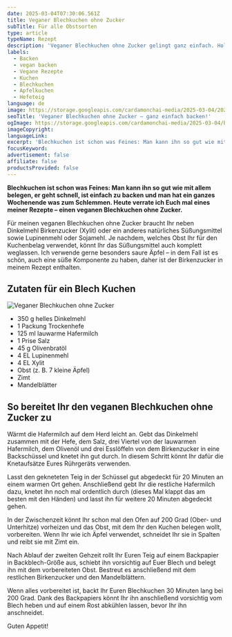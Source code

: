 ```yaml
---
date: 2025-03-04T07:30:06.561Z
title: Veganer Blechkuchen ohne Zucker
subTitle: Für alle Obstsorten
type: article
typeName: Rezept
description: 'Veganer Blechkuchen ohne Zucker gelingt ganz einfach. Holt Euch hier das Rezept für Euren nächsten Apfel-, Zwetschgen oder Mandelkuchen!'
labels:
  - Backen
  - vegan backen
  - Vegane Rezepte
  - Kuchen
  - Blechkuchen
  - Apfelkuchen
  - Hefeteig
language: de
image: https://storage.googleapis.com/cardamonchai-media/2025-03-04/2025-03-04-blechkuchen-soundsvegan-com-1-jpg-imagine-182838_906759_1024_768/640.webp
seoTitle: 'Veganer Blechkuchen ohne Zucker – ganz einfach backen!'
ogImage: https://storage.googleapis.com/cardamonchai-media/2025-03-04/blechkuchen-soundsvegan-com-og-jpg-imagine-581808_a0735e_1200_628/640.webp
imageCopyright:
languageLink:
excerpt: 'Blechkuchen ist schon was Feines: Man kann ihn so gut wie mit allem belegen, er geht schnell, ist einfach zu backen und man hat ein ganzes Wochenende was zum Schlemmen. Heute verrate ich Euch mal eines meiner Rezepte – einen veganen Blechkuchen ohne Zucker.'
focusKeyword:
advertisement: false
affiliate: false
productsProvided: false
---
```


**Blechkuchen ist schon was Feines: Man kann ihn so gut wie mit allem belegen, er geht schnell, ist einfach zu backen und man hat ein ganzes Wochenende was zum Schlemmen. Heute verrate ich Euch mal eines meiner Rezepte – einen veganen Blechkuchen ohne Zucker.**

Für meinen veganen Blechkuchen ohne Zucker braucht Ihr neben Dinkelmehl Birkenzucker (Xylit) oder ein anderes natürliches Süßungsmittel sowie Lupinenmehl oder Sojamehl. Je nachdem, welches Obst Ihr für den Kuchenbelag verwendet, könnt Ihr das Süßungsmittel auch komplett weglassen. Ich verwende gerne besonders saure Äpfel – in dem Fall ist es schön, auch eine süße Komponente zu haben, daher ist der Birkenzucker in meinem Rezept enthalten.

## Zutaten für ein Blech Kuchen

![Veganer Blechkuchen ohne Zucker](https://storage.googleapis.com/cardamonchai-media/2025-03-04/2025-03-04-blechkuchen-soundsvegan-com-2-jpg-imagine-d8d8d8_a78063_768_1024/640.webp 'Veganer Blechkuchen ohne Zucker')

- 350 g helles Dinkelmehl
- 1 Packung Trockenhefe
- 125 ml lauwarme Hafermilch
- 1 Prise Salz
- 45 g Olivenbratöl
- 4 EL Lupinenmehl
- 4 EL Xylit
- Obst (z. B. 7 kleine Äpfel)
- Zimt
- Mandelblätter

## So bereitet Ihr den veganen Blechkuchen ohne Zucker zu

Wärmt die Hafermilch auf dem Herd leicht an. Gebt das Dinkelmehl zusammen mit der Hefe, dem Salz, drei Viertel von der lauwarmen Hafermilch, dem Olivenöl und drei Esslöffeln von dem Birkenzucker in eine Backschüssel und knetet ihn gut durch. In diesem Schritt könnt Ihr dafür die Knetaufsätze Eures Rührgeräts verwenden.

Lasst den gekneteten Teig in der Schüssel gut abgedeckt für 20 Minuten an einem warmen Ort gehen. Anschließend gebt Ihr die restliche Hafermilch dazu, knetet ihn noch mal ordentlich durch (dieses Mal klappt das am besten mit den Händen) und lasst ihn für weitere 20 Minuten abgedeckt gehen.

In der Zwischenzeit könnt Ihr schon mal den Ofen auf 200 Grad (Ober- und Unterhitze) vorheizen und das Obst, mit dem Ihr den Kuchen belegen wollt, vorbereiten. Wenn Ihr wie ich Äpfel verwendet, schneidet Ihr sie in Spalten und reibt sie mit Zimt ein.

Nach Ablauf der zweiten Gehzeit rollt Ihr Euren Teig auf einem Backpapier in Backblech-Größe aus, schiebt ihn vorsichtig auf Euer Blech und belegt ihn mit dem vorbereiteten Obst. Bestreut es anschließend mit dem restlichen Birkenzucker und den Mandelblättern.

Wenn alles vorbereitet ist, backt Ihr Euren Blechkuchen 30 Minuten lang bei 200 Grad. Dank des Backpapiers könnt Ihr ihn anschließend vorsichtig vom Blech heben und auf einem Rost abkühlen lassen, bevor Ihr ihn anschneidet.

Guten Appetit!
